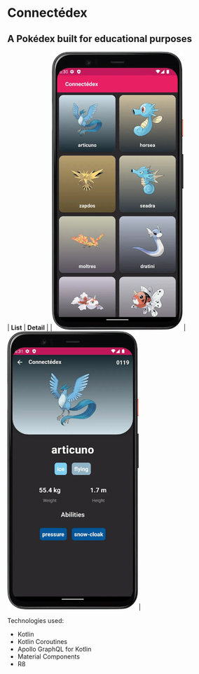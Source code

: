 # Connectédex
## A Pokédex built for educational purposes

| **List** | **Detail** |
|<img alt="Pocket monster list" src="image_assets/pokelist.webp" width="300"/>|<img alt="detail" src="image_assets/pokedetail.webp" width="300"/>|

Technologies used:
- Kotlin
- Kotlin Coroutines
- Apollo GraphQL for Kotlin
- Material Components
- R8



